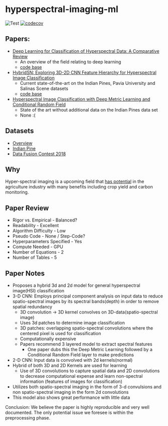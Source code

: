 # hyperspectral-imaging-ml
![Test](https://github.com/blainerothrock/hyperspectral-imaging-ml/workflows/Test/badge.svg)
[![codecov](https://codecov.io/gh/blainerothrock/hyperspectral-imaging-ml/branch/master/graph/badge.svg)](https://codecov.io/gh/blainerothrock/hyperspectral-imaging-ml)

## Papers:
* [Deep Learning for Classification
of Hyperspectral Data: A Comparative Review](https://arxiv.org/pdf/1904.10674.pdf)
    - An overview of the field relating to deep learning
    - [code base](https://github.com/nshaud/DeepHyperX)
* [HybridSN: Exploring 3D-2D CNN Feature Hierarchy for Hyperspectral Image Classification](https://arxiv.org/pdf/1902.06701v3.pdf)
  - Current state-of-the-art on the Indian Pines, Pavia University and Salinas Scene datasets
  - [code base](https://github.com/gokriznastic/HybridSN)
* [Hyperspectral Image Classification with Deep Metric Learning and Conditional Random Field](https://arxiv.org/pdf/1903.06258v2.pdf)
  - State of the art without additional data on the Indian Pines data set
  -  None :(

## Datasets
* [Overview](http://www.ehu.eus/ccwintco/index.php?title=Hyperspectral_Remote_Sensing_Scenes)
* [Indian Pine](https://purr.purdue.edu/publications/1947/1)
* [Data Fusion Contest 2018](https://mediatum.ub.tum.de/1474000?id=1474000)

## Why
Hyper-spectral imaging is a upcoming field that [has potential](https://www.cloudagronomics.com/technology) in the agriculture industry with many benefits including crop yield and carbon monitoring.

## Paper Review
* Rigor vs. Empirical - Balanced?
* Readability - Excellent
* Algorithm Difficulty - Low
* Pseudo Code - None / Step-Code?
* Hyperparameters Specified - Yes
* Compute Needed - GPU
* Number of Equations - 2
* Number of Tables - 5

## Paper Notes
* Proposes a hybrid 3d and 2d model for general hyperspectral image(HSI) classification
* 3-D CNN: Employs principal component analysis on input data to reduce spatio-spectral images by its spectral bands(depth) in order to remove spatial redundancy
  - 3D convolution → 3D kernel convolves on 3D-data(spatio-spectral image)
  - Uses 3d patches to determine image classification
  - 3D patches: overlapping spatio-spectral convolutions where the centered pixel is used for classification
  - Computationally expensive
  - Papers recommend 3 layered model to extract spectral features
    - One paper dubs this the Deep Metric Learning followed by a Conditional Random Field layer to make predictions
* 2-D CNN: Input data is convolved with 2d kernels(normal)
* Hybrid of both 3D and 2D Kernels are used for learning
  - Use of 3D convolutions to capture spatial data and 2D convolutions to decrease computational expense and learn non-spectral information (features of images for classification)
* Utilizes both spatio-spectral imaging in the form of 3-d convulsions and non spatio-spectral imaging in the form 2d convolutions
* This model also shows great performance with little data


Conclusion: We believe the paper is highly reproducible and very well documented. The only potential issue we foresee is within the preprocessing phase.
